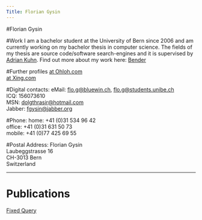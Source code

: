 ```yaml
---
Title: Florian Gysin
---
```

#Florian Gysin

#Work
I am a bachelor student at the University of Bern since 2006 and am currently working on my bachelor thesis in computer science. The fields of my thesis are source code/software search-engines and it is supervised by [Adrian Kuhn](%base_url%/wiki/alumni/adriankuhn).
Find out more about my work here: [Bender](%base_url%/wiki/projects/archive/bender)



#Further profiles
<a href="https://www.ohloh.net/accounts/fgysin">at Ohloh.com</a><br>
<a href="https://www.xing.com/profile/Florian_Gysin">at Xing.com</a><br>


#Digital contacts:
eMail: flo.g@bluewin.ch, flo.g@students.unibe.ch<br>
ICQ: 156073610<br>
MSN: dolgthrasir@hotmail.com<br>
Jabber: fgysin@jabber.org<br>


#Phone:
home: \+41 (0)31 534 96 42<br>
office: \+41 (0)31 631 50 73<br>
mobile: \+41 (0)77 425 69 55<br>


#Postal Address:
Florian Gysin<br>
Laubeggstrasse 16<br>
CH-3013 Bern<br>
Switzerland<br>


---
# Publications
[Fixed Query](%assets_url%/scgbib/?query=*&filter=Year)
